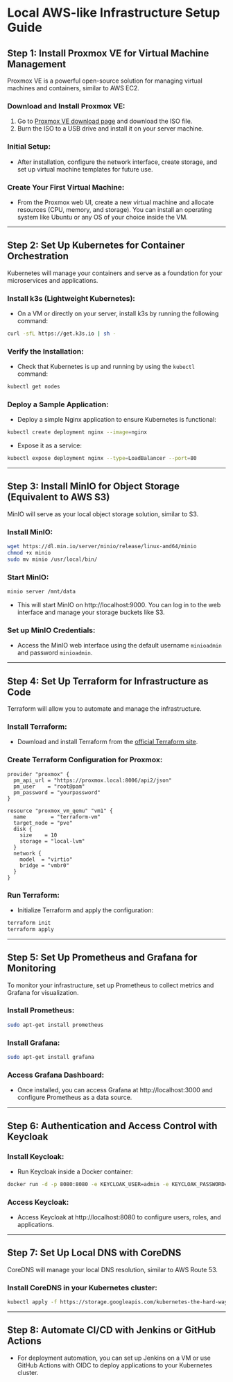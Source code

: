 
# Local AWS-like Infrastructure Setup Guide

## Step 1: Install Proxmox VE for Virtual Machine Management
Proxmox VE is a powerful open-source solution for managing virtual machines and containers, similar to AWS EC2.

### Download and Install Proxmox VE:
1. Go to [Proxmox VE download page](https://www.proxmox.com/en/proxmox-ve) and download the ISO file.
2. Burn the ISO to a USB drive and install it on your server machine.

### Initial Setup:
- After installation, configure the network interface, create storage, and set up virtual machine templates for future use.

### Create Your First Virtual Machine:
- From the Proxmox web UI, create a new virtual machine and allocate resources (CPU, memory, and storage). You can install an operating system like Ubuntu or any OS of your choice inside the VM.

---

## Step 2: Set Up Kubernetes for Container Orchestration
Kubernetes will manage your containers and serve as a foundation for your microservices and applications.

### Install k3s (Lightweight Kubernetes):
- On a VM or directly on your server, install k3s by running the following command:
```bash
curl -sfL https://get.k3s.io | sh -
```

### Verify the Installation:
- Check that Kubernetes is up and running by using the `kubectl` command:
```bash
kubectl get nodes
```

### Deploy a Sample Application:
- Deploy a simple Nginx application to ensure Kubernetes is functional:
```bash
kubectl create deployment nginx --image=nginx
```

- Expose it as a service:
```bash
kubectl expose deployment nginx --type=LoadBalancer --port=80
```

---

## Step 3: Install MinIO for Object Storage (Equivalent to AWS S3)
MinIO will serve as your local object storage solution, similar to S3.

### Install MinIO:
```bash
wget https://dl.min.io/server/minio/release/linux-amd64/minio
chmod +x minio
sudo mv minio /usr/local/bin/
```

### Start MinIO:
```bash
minio server /mnt/data
```

- This will start MinIO on http://localhost:9000. You can log in to the web interface and manage your storage buckets like S3.

### Set up MinIO Credentials:
- Access the MinIO web interface using the default username `minioadmin` and password `minioadmin`.

---

## Step 4: Set Up Terraform for Infrastructure as Code
Terraform will allow you to automate and manage the infrastructure.

### Install Terraform:
- Download and install Terraform from the [official Terraform site](https://www.terraform.io/downloads).

### Create Terraform Configuration for Proxmox:
```hcl
provider "proxmox" {
  pm_api_url = "https://proxmox.local:8006/api2/json"
  pm_user    = "root@pam"
  pm_password = "yourpassword"
}

resource "proxmox_vm_qemu" "vm1" {
  name        = "terraform-vm"
  target_node = "pve"
  disk {
    size    = 10
    storage = "local-lvm"
  }
  network {
    model  = "virtio"
    bridge = "vmbr0"
  }
}
```

### Run Terraform:
- Initialize Terraform and apply the configuration:
```bash
terraform init
terraform apply
```

---

## Step 5: Set Up Prometheus and Grafana for Monitoring
To monitor your infrastructure, set up Prometheus to collect metrics and Grafana for visualization.

### Install Prometheus:
```bash
sudo apt-get install prometheus
```

### Install Grafana:
```bash
sudo apt-get install grafana
```

### Access Grafana Dashboard:
- Once installed, you can access Grafana at http://localhost:3000 and configure Prometheus as a data source.

---

## Step 6: Authentication and Access Control with Keycloak
### Install Keycloak:
- Run Keycloak inside a Docker container:
```bash
docker run -d -p 8080:8080 -e KEYCLOAK_USER=admin -e KEYCLOAK_PASSWORD=admin jboss/keycloak
```

### Access Keycloak:
- Access Keycloak at http://localhost:8080 to configure users, roles, and applications.

---

## Step 7: Set Up Local DNS with CoreDNS
CoreDNS will manage your local DNS resolution, similar to AWS Route 53.

### Install CoreDNS in your Kubernetes cluster:
```bash
kubectl apply -f https://storage.googleapis.com/kubernetes-the-hard-way/coredns.yaml
```

---

## Step 8: Automate CI/CD with Jenkins or GitHub Actions
- For deployment automation, you can set up Jenkins on a VM or use GitHub Actions with OIDC to deploy applications to your Kubernetes cluster.
